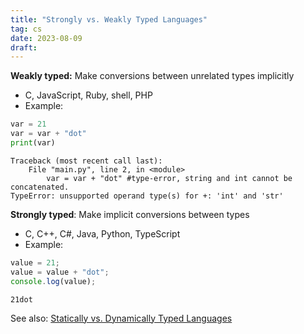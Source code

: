 ```yaml
---
title: "Strongly vs. Weakly Typed Languages"
tag: cs
date: 2023-08-09
draft:
---
```


**Weakly typed:** Make conversions between unrelated types implicitly
- C, JavaScript, Ruby, shell, PHP
- Example:
```python
var = 21
var = var + "dot"
print(var)
```
```output
Traceback (most recent call last): 
	File "main.py", line 2, in <module>
		var = var + "dot" #type-error, string and int cannot be concatenated.
TypeError: unsupported operand type(s) for +: 'int' and 'str'
```

**Strongly typed**: Make implicit conversions between types
- C, C++, C#, Java, Python, TypeScript
- Example:
```JavaScript
value = 21;
value = value + "dot";
console.log(value);
```
```output
21dot
```

See also: [Statically vs. Dynamically Typed Languages](Programming/Statically%20vs.%20Dynamically%20Typed%20Languages.md)